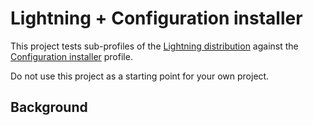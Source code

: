 # Lightning + Configuration installer

This project tests sub-profiles of the [Lightning distribution](https://www.drupal.org/project/lightning) against the
[Configuration installer](https://www.drupal.org/project/config_installer) profile.

Do not use this project as a starting point for your own project.

## Background
